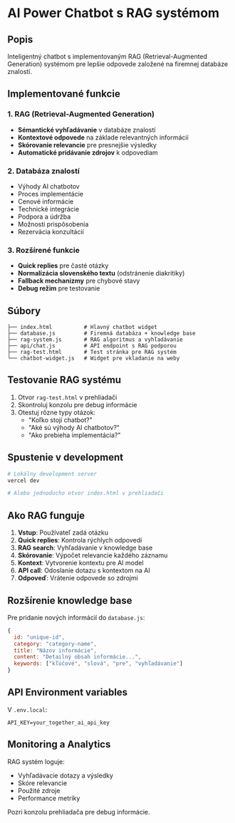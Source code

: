 # AI Power Chatbot s RAG systémom

## Popis
Inteligentný chatbot s implementovaným RAG (Retrieval-Augmented Generation) systémom pre lepšie odpovede založené na firemnej databáze znalostí.

## Implementované funkcie

### 1. RAG (Retrieval-Augmented Generation)
- **Sémantické vyhľadávanie** v databáze znalostí
- **Kontextové odpovede** na základe relevantných informácií
- **Skórovanie relevancie** pre presnejšie výsledky
- **Automatické pridávanie zdrojov** k odpovediam

### 2. Databáza znalostí
- Výhody AI chatbotov
- Proces implementácie
- Cenové informácie
- Technické integrácie
- Podpora a údržba
- Možnosti prispôsobenia
- Rezervácia konzultácií

### 3. Rozšírené funkcie
- **Quick replies** pre časté otázky
- **Normalizácia slovenského textu** (odstránenie diakritiky)
- **Fallback mechanizmy** pre chybové stavy
- **Debug režim** pre testovanie

## Súbory

```
├── index.html          # Hlavný chatbot widget
├── database.js         # Firemná databáza + knowledge base
├── rag-system.js       # RAG algoritmus a vyhľadávanie
├── api/chat.js         # API endpoint s RAG podporou
├── rag-test.html       # Test stránka pre RAG systém
└── chatbot-widget.js   # Widget pre vkladanie na weby
```

## Testovanie RAG systému

1. Otvor `rag-test.html` v prehliadači
2. Skontroluj konzolu pre debug informácie
3. Otestuj rôzne typy otázok:
   - "Koľko stojí chatbot?"
   - "Aké sú výhody AI chatbotov?"
   - "Ako prebieha implementácia?"

## Spustenie v development

```bash
# Lokálny development server
vercel dev

# Alebo jednoducho otvor index.html v prehliadači
```

## Ako RAG funguje

1. **Vstup**: Používateľ zadá otázku
2. **Quick replies**: Kontrola rýchlych odpovedí
3. **RAG search**: Vyhľadávanie v knowledge base
4. **Skórovanie**: Výpočet relevancie každého záznamu
5. **Kontext**: Vytvorenie kontextu pre AI model
6. **API call**: Odoslanie dotazu s kontextom na AI
7. **Odpoveď**: Vrátenie odpovede so zdrojmi

## Rozšírenie knowledge base

Pre pridanie nových informácií do `database.js`:

```javascript
{
  id: "unique-id",
  category: "category-name", 
  title: "Názov informácie",
  content: "Detailný obsah informácie...",
  keywords: ["kľúčové", "slová", "pre", "vyhľadávanie"]
}
```

## API Environment variables

V `.env.local`:
```
API_KEY=your_together_ai_api_key
```

## Monitoring a Analytics

RAG systém loguje:
- Vyhľadávacie dotazy a výsledky
- Skóre relevancie
- Použité zdroje
- Performance metriky

Pozri konzolu prehliadača pre debug informácie.